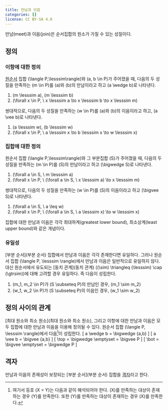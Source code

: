 ```yaml
---
title: 만남과 이음
categories: []
license: CC BY-SA 4.0
---
```


만남(meet)과 이음(join)은 순서집합의 원소가 가질 수 있는 성질이다.

## 정의
### 이항에 대한 정의
[원순서](원순서) 집합 \(\langle P,\lesssim\rangle\)와 \(a, b \in P\)가 주어졌을 때,
다음의 두 성질을 만족하는 \(m \in P\)를 \(a\)와 \(b\)의 만남이라고 하고 \(a \wedge b\)로 나타낸다.

1. \(m \lesssim a\), \(m \lesssim b\)
2. \(\forall x \in P, \ x \lesssim a \to x \lesssim b \to x \lesssim m\)

쌍대적으로, 다음의 두 성질을 만족하는 \(w \in P\)를 \(a\)와 \(b\)의 이음이라고 하고, \(a \vee b\)로 나타낸다.

1. \(a \lesssim w\), \(b \lesssim w\)
2. \(\forall x \in P, \ a \lesssim x \to b \lesssim x \to w \lesssim x\)

### 집합에 대한 정의
원순서 집합 \(\langle P,\lesssim\rangle\)와 그 부분집합 \(S\)가 주어졌을 때,
다음의 두 성질을 만족하는 \(m \in P\)를 \(S\)의 만남이라고 하고 \(\bigwedge S\)로 나타낸다.

1. \(\forall a \in S, \ m \lesssim a\)
2. \(\forall x \in P, \ (\forall a \in S, \ x \lesssim a) \to x \lesssim m\)

쌍대적으로, 다음의 두 성질을 만족하는 \(w \in P\)를 \(S\)의 이음이라고 하고 \(\bigvee S\)로 나타낸다.

1. \(\forall a \in S, \ a \leq w\)
2. \(\forall x \in P, \ (\forall a \in S, \ a \lesssim x) \to w \lesssim x\)

집합에 대한 만남과 이음은 각각 최대하계(greatest lower bound), 최소상계(least upper bound)와 같은 개념이다.

### 유일성
[부분 순서](부분 순서) 집합에서 만남과 이음은 각각 존재한다면 유일하다.
그러나 원순서 집합 \(\langle P, \lesssim \rangle\)에서 만남과 이음은 일반적으로 유일하지 않다.
대신 원순서에서 유도되는 [동치 관계](동치 관계) \((\sim) \triangleq (\lesssim) \cap (\gtrsim)\)에 대해 고려할 경우 유일하다.
즉 다음이 성립한다.

1. \(m_1, m_2 \in P\)가 \(S \subseteq P\)의 만남인 경우, \(m_1 \sim m_2\)
2. \(w_1, w_2 \in P\)가 \(S \subseteq P\)의 이음인 경우, \(w_1 \sim w_2\)

## 정의 사이의 관계
[최대 원소와 최소 원소](최대 원소와 최소 원소), 그리고 이항에 대한 만남과 이음은 모두 집합에 대한 만남과 이음을 이용해 정의될 수 있다.
원순서 집합 \(\langle P, \lesssim \rangle\)에서 다음[^1]이 성립한다.
\[ a \wedge b = \bigwedge \{a,b\} \]
\[ a \vee b = \bigvee \{a,b\} \]
\[ \top = \bigwedge \emptyset = \bigvee P \]
\[ \bot = \bigvee \emptyset = \bigwedge P \]

[^1]: 여기서 등호 \(X = Y\)는 다음과 같이 해석되어야 한다. \(X\)를 만족하는 대상이 존재하는 경우 \(Y\)를 만족한다. 또한 \(Y\)를 만족하는 대상이 존재하는 경우 \(X\)를 만족한다.

## 격자
만남과 이음의 존재성이 보장되는 [부분 순서](부분 순서) 집합을 [격자](격자)라고 한다.
